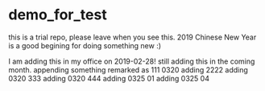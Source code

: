 # demo_for_test
this is a trial repo, please leave when you see this.
2019 Chinese New Year is a good begining for doing something new :)

I am adding this in my office on 2019-02-28!
still adding this in the coming month.
appending something remarked as 111
0320 adding 2222
adding 0320 333
adding 0320 444
adding 0325 01
adding 0325 04
